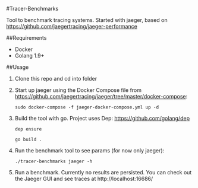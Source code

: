 #Tracer-Benchmarks

Tool to benchmark tracing systems. Started with jaeger, based on https://github.com/jaegertracing/jaeger-performance

##Requirements

* Docker
* Golang 1.9+

##Usage

1. Clone this repo and cd into folder
1. Start up jaeger using the Docker Compose file from https://github.com/jaegertracing/jaeger/tree/master/docker-compose:

    `sudo docker-compose -f jaeger-docker-compose.yml up -d`
1. Build the tool with go. Project uses Dep: https://github.com/golang/dep

    `dep ensure`

    `go build .`
1. Run the benchmark tool to see params (for now only jaeger):

    `./tracer-benchmarks jaeger -h`
1. Run a benchmark. Currently no results are persisted. You can check out the Jaeger GUI and see traces at http://localhost:16686/